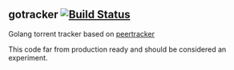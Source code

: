 ## gotracker [![Build Status](https://travis-ci.org/aquilax/gotracker.svg)](https://travis-ci.org/aquilax/gotracker)


Golang torrent tracker based on [peertracker](https://github.com/JonnyJD/peertracker)

This code far from production ready and should be considered an experiment.